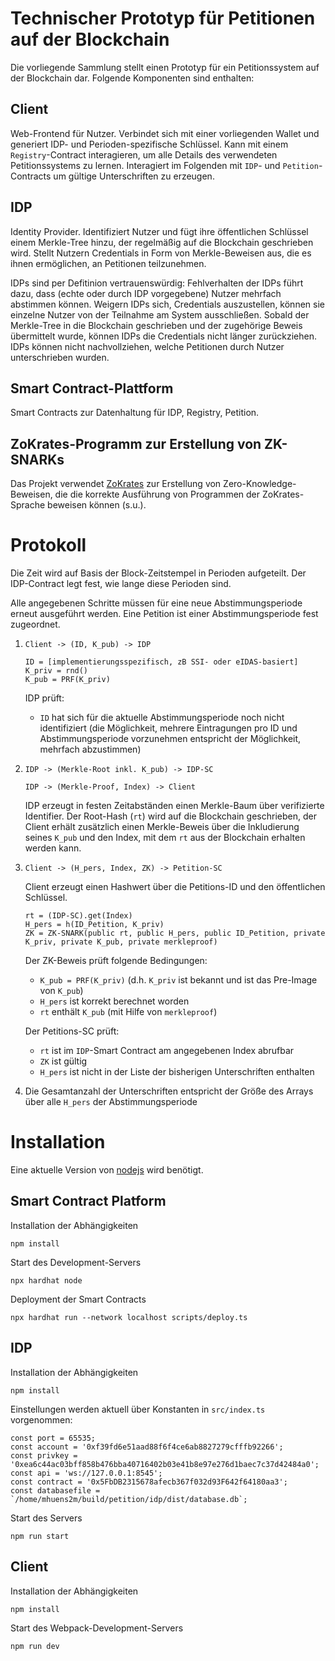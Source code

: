 # Technischer Prototyp für Petitionen auf der Blockchain

Die vorliegende Sammlung stellt einen Prototyp für ein Petitionssystem auf der Blockchain dar.
Folgende Komponenten sind enthalten:

## Client

Web-Frontend für Nutzer.
Verbindet sich mit einer vorliegenden Wallet und generiert IDP- und Perioden-spezifische Schlüssel.
Kann mit einem `Registry`-Contract interagieren, um alle Details des verwendeten Petitionssystems zu lernen.
Interagiert im Folgenden mit `IDP`- und `Petition`-Contracts um gültige Unterschriften zu erzeugen.

## IDP

Identity Provider.
Identifiziert Nutzer und fügt ihre öffentlichen Schlüssel einem Merkle-Tree hinzu, der regelmäßig auf die Blockchain geschrieben wird.
Stellt Nutzern Credentials in Form von Merkle-Beweisen aus, die es ihnen ermöglichen, an Petitionen teilzunehmen.

IDPs sind per Defitinion vertrauenswürdig: Fehlverhalten der IDPs führt dazu, dass (echte oder durch IDP vorgegebene) Nutzer mehrfach abstimmen können.
Weigern IDPs sich, Credentials auszustellen, können sie einzelne Nutzer von der Teilnahme am System ausschließen.
Sobald der Merkle-Tree in die Blockchain geschrieben und der zugehörige Beweis übermittelt wurde, können IDPs die Credentials nicht länger zurückziehen.
IDPs können nicht nachvollziehen, welche Petitionen durch Nutzer unterschrieben wurden.

## Smart Contract-Plattform

Smart Contracts zur Datenhaltung für IDP, Registry, Petition.

## ZoKrates-Programm zur Erstellung von ZK-SNARKs

Das Projekt verwendet [ZoKrates](https://zokrates.github.io) zur Erstellung von Zero-Knowledge-Beweisen, die die korrekte Ausführung von Programmen der ZoKrates-Sprache beweisen können (s.u.).

# Protokoll

Die Zeit wird auf Basis der Block-Zeitstempel in Perioden aufgeteilt.
Der IDP-Contract legt fest, wie lange diese Perioden sind.

Alle angegebenen Schritte müssen für eine neue Abstimmungsperiode erneut ausgeführt werden.
Eine Petition ist einer Abstimmungsperiode fest zugeordnet.

1.  `Client -> (ID, K_pub) -> IDP`
    ```
    ID = [implementierungsspezifisch, zB SSI- oder eIDAS-basiert]
    K_priv = rnd()
    K_pub = PRF(K_priv)
    ```

    IDP prüft:
    - `ID` hat sich für die aktuelle Abstimmungsperiode noch nicht identifiziert (die Möglichkeit, mehrere Eintragungen pro ID und Abstimmungsperiode vorzunehmen entspricht der Möglichkeit, mehrfach abzustimmen)

2.  `IDP -> (Merkle-Root inkl. K_pub) -> IDP-SC`

    `IDP -> (Merkle-Proof, Index) -> Client`

    IDP erzeugt in festen Zeitabständen einen Merkle-Baum über verifizierte Identifier. Der Root-Hash (`rt`) wird auf die Blockchain geschrieben, der Client erhält zusätzlich einen Merkle-Beweis über die Inkludierung seines `K_pub` und den Index, mit dem `rt` aus der Blockchain erhalten werden kann.

3.  `Client -> (H_pers, Index, ZK) -> Petition-SC`

    Client erzeugt einen Hashwert über die Petitions-ID und den öffentlichen Schlüssel.

    ```
    rt = (IDP-SC).get(Index)
    H_pers = h(ID_Petition, K_priv)
    ZK = ZK-SNARK(public rt, public H_pers, public ID_Petition, private K_priv, private K_pub, private merkleproof)
    ```

    Der ZK-Beweis prüft folgende Bedingungen:
     - `K_pub = PRF(K_priv)` (d.h. `K_priv` ist bekannt und ist das Pre-Image von `K_pub`)
    - `H_pers` ist korrekt berechnet worden
    - `rt` enthält `K_pub` (mit Hilfe von `merkleproof`)

    Der Petitions-SC prüft:
    - `rt` ist im `IDP`-Smart Contract am angegebenen Index abrufbar
    - `ZK` ist gültig
    - `H_pers` ist nicht in der Liste der bisherigen Unterschriften enthalten

4.  Die Gesamtanzahl der Unterschriften entspricht der Größe des Arrays über alle `H_pers` der Abstimmungsperiode

# Installation

Eine aktuelle Version von [nodejs]() wird benötigt.

## Smart Contract Platform

Installation der Abhängigkeiten
```
npm install
```

Start des Development-Servers

```
npx hardhat node
```

Deployment der Smart Contracts

```
npx hardhat run --network localhost scripts/deploy.ts
```

## IDP

Installation der Abhängigkeiten
```
npm install
```

Einstellungen werden aktuell über Konstanten in `src/index.ts` vorgenommen:
```
const port = 65535;
const account = '0xf39fd6e51aad88f6f4ce6ab8827279cfffb92266';
const privkey = '0xea6c44ac03bff858b476bba40716402b03e41b8e97e276d1baec7c37d42484a0';
const api = 'ws://127.0.0.1:8545';
const contract = '0x5FbDB2315678afecb367f032d93F642f64180aa3';
const databasefile = `/home/mhuens2m/build/petition/idp/dist/database.db`;
```

Start des Servers
```
npm run start
```

## Client

Installation der Abhängigkeiten
```
npm install
```

Start des Webpack-Development-Servers
```
npm run dev
```